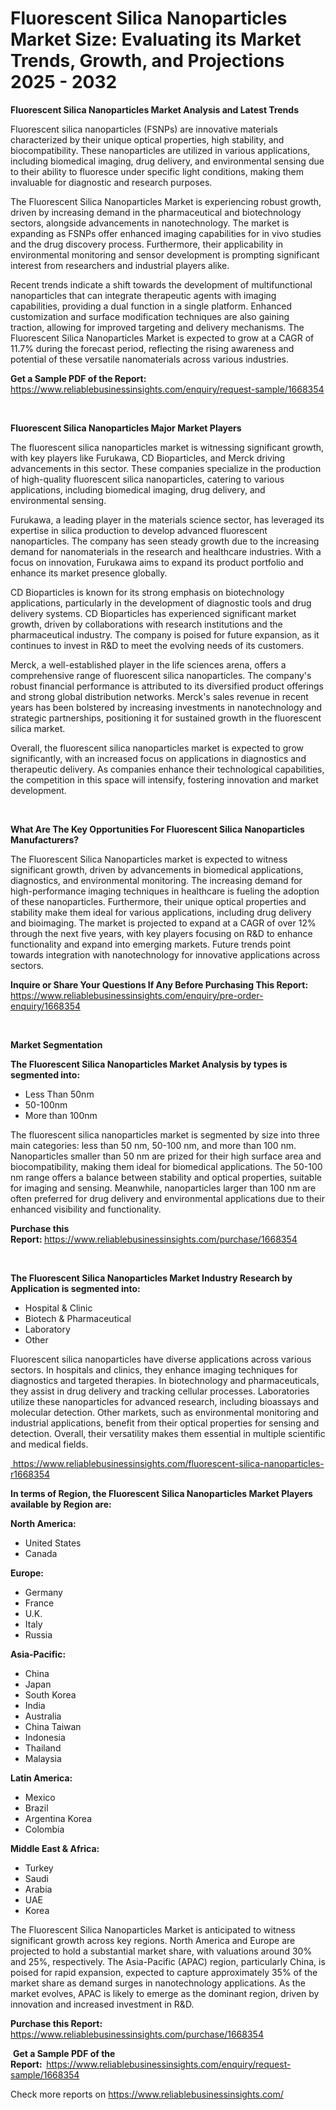 <p><h1>Fluorescent Silica Nanoparticles Market Size: Evaluating its Market Trends, Growth, and Projections 2025 - 2032</h1></p><p><strong>Fluorescent Silica Nanoparticles Market Analysis and Latest Trends</strong></p>
<p><p>Fluorescent silica nanoparticles (FSNPs) are innovative materials characterized by their unique optical properties, high stability, and biocompatibility. These nanoparticles are utilized in various applications, including biomedical imaging, drug delivery, and environmental sensing due to their ability to fluoresce under specific light conditions, making them invaluable for diagnostic and research purposes.</p><p>The Fluorescent Silica Nanoparticles Market is experiencing robust growth, driven by increasing demand in the pharmaceutical and biotechnology sectors, alongside advancements in nanotechnology. The market is expanding as FSNPs offer enhanced imaging capabilities for in vivo studies and the drug discovery process. Furthermore, their applicability in environmental monitoring and sensor development is prompting significant interest from researchers and industrial players alike.</p><p>Recent trends indicate a shift towards the development of multifunctional nanoparticles that can integrate therapeutic agents with imaging capabilities, providing a dual function in a single platform. Enhanced customization and surface modification techniques are also gaining traction, allowing for improved targeting and delivery mechanisms. The Fluorescent Silica Nanoparticles Market is expected to grow at a CAGR of 11.7% during the forecast period, reflecting the rising awareness and potential of these versatile nanomaterials across various industries.</p></p>
<p><strong>Get a Sample PDF of the Report:&nbsp;</strong> <a href="https://www.reliablebusinessinsights.com/enquiry/request-sample/1668354?utm_campaign=2190&utm_medium=2&utm_source=Github&utm_content=ia&utm_term=06032025&utm_id=fluorescent-silica-nanoparticles">https://www.reliablebusinessinsights.com/enquiry/request-sample/1668354</a></p>
<p>&nbsp;</p>
<p><strong>Fluorescent Silica Nanoparticles Major Market Players</strong></p>
<p><p>The fluorescent silica nanoparticles market is witnessing significant growth, with key players like Furukawa, CD Bioparticles, and Merck driving advancements in this sector. These companies specialize in the production of high-quality fluorescent silica nanoparticles, catering to various applications, including biomedical imaging, drug delivery, and environmental sensing.</p><p>Furukawa, a leading player in the materials science sector, has leveraged its expertise in silica production to develop advanced fluorescent nanoparticles. The company has seen steady growth due to the increasing demand for nanomaterials in the research and healthcare industries. With a focus on innovation, Furukawa aims to expand its product portfolio and enhance its market presence globally.</p><p>CD Bioparticles is known for its strong emphasis on biotechnology applications, particularly in the development of diagnostic tools and drug delivery systems. CD Bioparticles has experienced significant market growth, driven by collaborations with research institutions and the pharmaceutical industry. The company is poised for future expansion, as it continues to invest in R&D to meet the evolving needs of its customers.</p><p>Merck, a well-established player in the life sciences arena, offers a comprehensive range of fluorescent silica nanoparticles. The company's robust financial performance is attributed to its diversified product offerings and strong global distribution networks. Merck's sales revenue in recent years has been bolstered by increasing investments in nanotechnology and strategic partnerships, positioning it for sustained growth in the fluorescent silica market.</p><p>Overall, the fluorescent silica nanoparticles market is expected to grow significantly, with an increased focus on applications in diagnostics and therapeutic delivery. As companies enhance their technological capabilities, the competition in this space will intensify, fostering innovation and market development.</p></p>
<p>&nbsp;</p>
<p><strong>What Are The Key Opportunities For Fluorescent Silica Nanoparticles Manufacturers?</strong></p>
<p><p>The Fluorescent Silica Nanoparticles market is expected to witness significant growth, driven by advancements in biomedical applications, diagnostics, and environmental monitoring. The increasing demand for high-performance imaging techniques in healthcare is fueling the adoption of these nanoparticles. Furthermore, their unique optical properties and stability make them ideal for various applications, including drug delivery and bioimaging. The market is projected to expand at a CAGR of over 12% through the next five years, with key players focusing on R&D to enhance functionality and expand into emerging markets. Future trends point towards integration with nanotechnology for innovative applications across sectors.</p></p>
<p><strong>Inquire or Share Your Questions If Any Before Purchasing This Report:</strong> <a href="https://www.reliablebusinessinsights.com/enquiry/pre-order-enquiry/1668354?utm_campaign=2190&utm_medium=2&utm_source=Github&utm_content=ia&utm_term=06032025&utm_id=fluorescent-silica-nanoparticles">https://www.reliablebusinessinsights.com/enquiry/pre-order-enquiry/1668354</a></p>
<p>&nbsp;</p>
<p><strong>Market Segmentation</strong></p>
<p><strong>The Fluorescent Silica Nanoparticles Market Analysis by types is segmented into:</strong></p>
<p><ul><li>Less Than 50nm</li><li>50-100nm</li><li>More than 100nm</li></ul></p>
<p><p>The fluorescent silica nanoparticles market is segmented by size into three main categories: less than 50 nm, 50-100 nm, and more than 100 nm. Nanoparticles smaller than 50 nm are prized for their high surface area and biocompatibility, making them ideal for biomedical applications. The 50-100 nm range offers a balance between stability and optical properties, suitable for imaging and sensing. Meanwhile, nanoparticles larger than 100 nm are often preferred for drug delivery and environmental applications due to their enhanced visibility and functionality.</p></p>
<p><strong>Purchase this Report:&nbsp;</strong><a href="https://www.reliablebusinessinsights.com/purchase/1668354?utm_campaign=2190&utm_medium=2&utm_source=Github&utm_content=ia&utm_term=06032025&utm_id=fluorescent-silica-nanoparticles">https://www.reliablebusinessinsights.com/purchase/1668354</a></p>
<p>&nbsp;</p>
<p><strong>The Fluorescent Silica Nanoparticles Market Industry Research by Application is segmented into:</strong></p>
<p><ul><li>Hospital & Clinic</li><li>Biotech & Pharmaceutical</li><li>Laboratory</li><li>Other</li></ul></p>
<p><p>Fluorescent silica nanoparticles have diverse applications across various sectors. In hospitals and clinics, they enhance imaging techniques for diagnostics and targeted therapies. In biotechnology and pharmaceuticals, they assist in drug delivery and tracking cellular processes. Laboratories utilize these nanoparticles for advanced research, including bioassays and molecular detection. Other markets, such as environmental monitoring and industrial applications, benefit from their optical properties for sensing and detection. Overall, their versatility makes them essential in multiple scientific and medical fields.</p></p>
<p><a href="https://www.reliablebusinessinsights.com/fluorescent-silica-nanoparticles-r1668354?utm_campaign=2190&utm_medium=2&utm_source=Github&utm_content=ia&utm_term=06032025&utm_id=fluorescent-silica-nanoparticles">&nbsp;https://www.reliablebusinessinsights.com/fluorescent-silica-nanoparticles-r1668354</a></p>
<p><strong>In terms of Region, the Fluorescent Silica Nanoparticles Market Players available by Region are:</strong></p>
<p>
    <p> <strong> North America: </strong>
        <ul>
            <li>United States</li>
            <li>Canada</li>
        </ul>
        </p> 
    <p> <strong> Europe: </strong>
        <ul>
            <li>Germany</li>
            <li>France</li>
            <li>U.K.</li>
            <li>Italy</li>
            <li>Russia</li>
        </ul>
        </p> 
    <p> <strong> Asia-Pacific: </strong>
        <ul>
            <li>China</li>
            <li>Japan</li>
            <li>South Korea</li>
            <li>India</li>
            <li>Australia</li>
            <li>China Taiwan</li>
            <li>Indonesia</li>
            <li>Thailand</li>
            <li>Malaysia</li>
        </ul>
        </p> 
    <p> <strong> Latin America: </strong>
        <ul>
            <li>Mexico</li>
            <li>Brazil</li>
            <li>Argentina Korea</li>
            <li>Colombia</li>
        </ul>
        </p> 
    <p> <strong> Middle East & Africa: </strong>
        <ul>
            <li>Turkey</li>
            <li>Saudi</li>
            <li>Arabia</li>
            <li>UAE</li>
            <li>Korea</li>
        </ul>
    </p>
    </p>
<p><p>The Fluorescent Silica Nanoparticles Market is anticipated to witness significant growth across key regions. North America and Europe are projected to hold a substantial market share, with valuations around 30% and 25%, respectively. The Asia-Pacific (APAC) region, particularly China, is poised for rapid expansion, expected to capture approximately 35% of the market share as demand surges in nanotechnology applications. As the market evolves, APAC is likely to emerge as the dominant region, driven by innovation and increased investment in R&D.</p></p>
<p><strong>Purchase this Report: </strong><a href="https://www.reliablebusinessinsights.com/purchase/1668354?utm_campaign=2190&utm_medium=2&utm_source=Github&utm_content=ia&utm_term=06032025&utm_id=fluorescent-silica-nanoparticles">https://www.reliablebusinessinsights.com/purchase/1668354</a></p>
<p>&nbsp;<strong>Get a Sample PDF of the Report:&nbsp;&nbsp;</strong><a href="https://www.reliablebusinessinsights.com/enquiry/request-sample/1668354?utm_campaign=2190&utm_medium=2&utm_source=Github&utm_content=ia&utm_term=06032025&utm_id=fluorescent-silica-nanoparticles">https://www.reliablebusinessinsights.com/enquiry/request-sample/1668354</a></p>
<p><strong></strong></p>
<p>Check more reports on <a href="https://www.reliablebusinessinsights.com/?utm_campaign=2190&utm_medium=2&utm_source=Github&utm_content=ia&utm_term=06032025&utm_id=fluorescent-silica-nanoparticles">https://www.reliablebusinessinsights.com/</a></p>